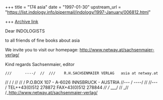 +++
title = "174 asia"
date = "1997-01-30"
upstream_url = "https://list.indology.info/pipermail/indology/1997-January/006812.html"

+++
[Archive link](https://list.indology.info/pipermail/indology/1997-January/006812.html)

Dear INDOLOGISTS

to all friends of fine books about asia

We invite you to visit our homepage:
http://www.netway.at/sachsenmaier-verlag/

Kind regards
Sachsenmaier, editor


    ///      ----/  //  ///    R.H.SACHSENMAIER VERLAG   asia at netway.at   
   //  /    /      //  //  /   P.O.BOX 107 - A-6026 INNSBRUCK - AUSTRIA
  //--- /   ----/ //  //--- /  TEL++43(0)512 278872 FAX+43(0)512 278844
_//      /_ ___/ // _//      /_http://www.netway.at/sachsenmaier-verlag/





